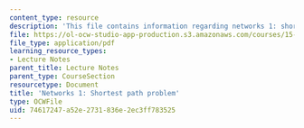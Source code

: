 ```yaml
---
content_type: resource
description: 'This file contains information regarding networks 1: shortest path problem.'
file: https://ol-ocw-studio-app-production.s3.amazonaws.com/courses/15-053-optimization-methods-in-management-science-spring-2013/74617247a52e2731836e2ec3ff783525_MIT15_053S13_lec15.pdf
file_type: application/pdf
learning_resource_types:
- Lecture Notes
parent_title: Lecture Notes
parent_type: CourseSection
resourcetype: Document
title: 'Networks 1: Shortest path problem'
type: OCWFile
uid: 74617247-a52e-2731-836e-2ec3ff783525
---
```

